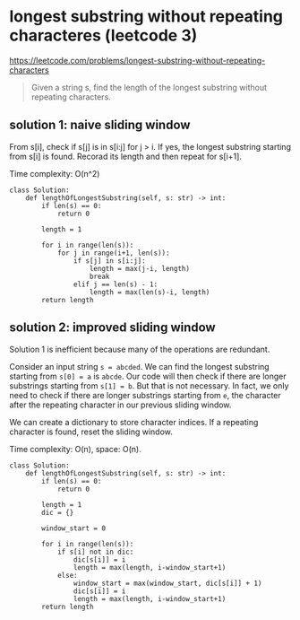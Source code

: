 # longest substring without repeating characteres (leetcode 3)

https://leetcode.com/problems/longest-substring-without-repeating-characters

> Given a string s, find the length of the longest substring without repeating characters.

## solution 1: naive sliding window

From s[i], check if s[j] is in s[i:j] for j > i. 
If yes, the longest substring starting from s[i] is found. Recorad its length and then repeat for s[i+1].

Time complexity: O(n^2)

```
class Solution:
    def lengthOfLongestSubstring(self, s: str) -> int:
        if len(s) == 0:
            return 0
        
        length = 1
        
        for i in range(len(s)):
            for j in range(i+1, len(s)):
                if s[j] in s[i:j]:
                    length = max(j-i, length)
                    break
                elif j == len(s) - 1:
                    length = max(len(s)-i, length)
        return length
```

## solution 2: improved sliding window

Solution 1 is inefficient because many of the operations are redundant.

Consider an input string `s = abcded`. We can find the longest substring starting from `s[0] = a` is `abcde`. 
Our code will then check if there are longer substrings starting from `s[1] = b`. But that is not necessary.
In fact, we only need to check if there are longer substrings starting from `e`, the character after the repeating character in our previous sliding window.

We can create a dictionary to store character indices. If a repeating character is found, reset the sliding window. 

Time complexity: O(n), space: O(n).

```
class Solution:
    def lengthOfLongestSubstring(self, s: str) -> int:
        if len(s) == 0:
            return 0
        
        length = 1
        dic = {}
        
        window_start = 0
        
        for i in range(len(s)):
            if s[i] not in dic:
                dic[s[i]] = i
                length = max(length, i-window_start+1)
            else:                
                window_start = max(window_start, dic[s[i]] + 1)
                dic[s[i]] = i
                length = max(length, i-window_start+1)
        return length
```        
